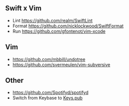 ## Swift x Vim

* Lint https://github.com/realm/SwiftLint
* Format https://github.com/nicklockwood/SwiftFormat
* Run https://github.com/gfontenot/vim-xcode

## Vim

* https://github.com/mbbill/undotree
* https://github.com/svermeulen/vim-subversive

## Other

* https://github.com/Spotifyd/spotifyd
* Switch from Keybase to [Keys.pub](https://keys.pub)
